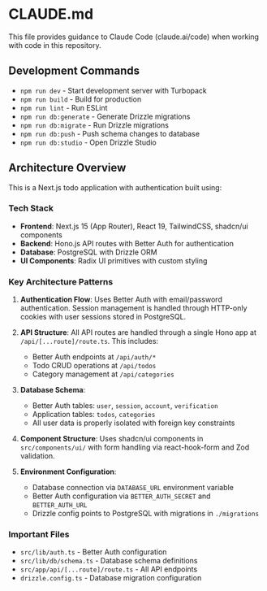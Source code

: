 # CLAUDE.md

This file provides guidance to Claude Code (claude.ai/code) when working with code in this repository.

## Development Commands

- `npm run dev` - Start development server with Turbopack
- `npm run build` - Build for production
- `npm run lint` - Run ESLint
- `npm run db:generate` - Generate Drizzle migrations
- `npm run db:migrate` - Run Drizzle migrations
- `npm run db:push` - Push schema changes to database
- `npm run db:studio` - Open Drizzle Studio

## Architecture Overview

This is a Next.js todo application with authentication built using:

### Tech Stack
- **Frontend**: Next.js 15 (App Router), React 19, TailwindCSS, shadcn/ui components
- **Backend**: Hono.js API routes with Better Auth for authentication
- **Database**: PostgreSQL with Drizzle ORM
- **UI Components**: Radix UI primitives with custom styling

### Key Architecture Patterns

1. **Authentication Flow**: Uses Better Auth with email/password authentication. Session management is handled through HTTP-only cookies with user sessions stored in PostgreSQL.

2. **API Structure**: All API routes are handled through a single Hono app at `/api/[...route]/route.ts`. This includes:
   - Better Auth endpoints at `/api/auth/*`
   - Todo CRUD operations at `/api/todos`
   - Category management at `/api/categories`

3. **Database Schema**: 
   - Better Auth tables: `user`, `session`, `account`, `verification`
   - Application tables: `todos`, `categories`
   - All user data is properly isolated with foreign key constraints

4. **Component Structure**: Uses shadcn/ui components in `src/components/ui/` with form handling via react-hook-form and Zod validation.

5. **Environment Configuration**: 
   - Database connection via `DATABASE_URL` environment variable
   - Better Auth configuration via `BETTER_AUTH_SECRET` and `BETTER_AUTH_URL`
   - Drizzle config points to PostgreSQL with migrations in `./migrations`

### Important Files
- `src/lib/auth.ts` - Better Auth configuration
- `src/lib/db/schema.ts` - Database schema definitions
- `src/app/api/[...route]/route.ts` - All API endpoints
- `drizzle.config.ts` - Database migration configuration